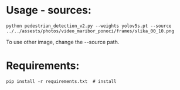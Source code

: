 # Usage - sources:
```
python pedestrian_detection_v2.py --weights yolov5s.pt --source ../../assests/photos/video_maribor_ponoci/frames/slika_00_10.png                            
```
To use other image, change the --source path.

# Requirements:
```
pip install -r requirements.txt  # install                                 
```